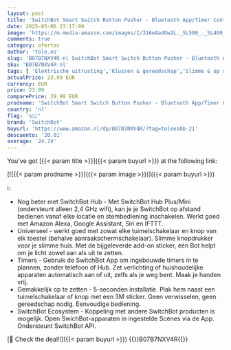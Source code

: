```yaml
---
layout: post
title: 'SwitchBot Smart Switch Button Pusher - Bluetooth App/Timer Control  Makkelijk te Gebruiken met Drie Modi  SwitchBot Hub Nodig om Compatibel te Zijn met Alexa  Google Assistant  Siri  IFTTT  Wit '
date: 2025-05-06 23:17:09
image: 'https://m.media-amazon.com/images/I/316eAadOw2L._SL500_._SL400_.jpg'
comments: true
category: ofertas
author: 'tole.es'
slug: 'B07B7NXV4R-nl SwitchBot Smart Switch Button Pusher - Bluetooth App/Timer...'
sku: 'B07B7NXV4R-nl'
tags: [ 'Elektrische uitrusting','Klussen & gereedschap','Slimme & op afstand bedienbare stekkers','Stopcontacten & accessoires','switchbot','🇳🇱', ]
actualPrice: 23.99 EUR
currency: EUR
price: 23.99
comparePrice: 29.99 EUR
prodname: 'SwitchBot Smart Switch Button Pusher - Bluetooth App/Timer Control  Makkelijk te Gebruiken met Drie Modi  SwitchBot Hub Nodig om Compatibel te Zijn met Alexa  Google Assistant  Siri  IFTTT  Wit '
country: 'nl'
flag: '🇳🇱'
brand: 'SwitchBot'
buyurl: 'https://www.amazon.nl/dp/B07B7NXV4R/?tag=tolees0b-21'
descuento: '20.01'
average: '24.74'
---
```


You've got [{{< param title >}}]({{< param buyurl >}}) at the following link:

[![{{< param prodname >}}]({{< param image >}})]({{< param buyurl >}})

ℹ️:

- Nog beter met SwitchBot Hub - Met SwitchBot Hub Plus/Mini (ondersteunt alleen 2,4 GHz wifi), kan je je SwitchBot op afstand bedienen vanaf elke locatie en stembediening inschakelen. Werkt goed met Amazon Alexa, Google Assistant, Siri en IFTTT.
- Universeel - werkt goed met zowat elke tuimelschakelaar en knop van elk toestel (behalve aanraakschermschakelaar). Slimme knopdrukker voor je slimme huis. Met de bijgeleverde add-on sticker, één Bot helpt om je licht zowel aan als uit te zetten.
- Timers - Gebruik de SwitchBot App om ingebouwde timers in te plannen, zonder telefoon of Hub. Zet verlichting of huishoudelijke apparaten automatisch aan of uit, zelfs als je weg bent. Maak je handen vrij.
- Gemakkelijk op te zetten - 5-seconden installatie. Plak hem naast een tuimelschakelaar of knop met een 3M sticker. Geen verwisselen, geen gereedschap nodig. Eenvoudige bediening.
- SwitchBot Ecosystem - Koppeling met andere SwitchBot producten is mogelijk. Open SwichBot-apparaten in ingestelde Scènes via de App. Ondersteunt SwitchBot API.

[🛒 Check the deal!!]({{< param buyurl >}})
{{<world>}}B07B7NXV4R{{</world>}}

